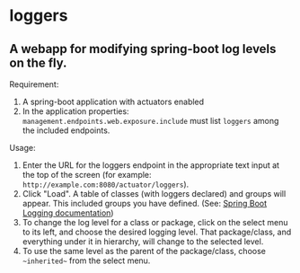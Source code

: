 # loggers
## A webapp for modifying spring-boot log levels on the fly.

Requirement:
1. A spring-boot application with actuators enabled
2. In the application properties: `management.endpoints.web.exposure.include`
must list `loggers` among the included endpoints.

Usage:
1. Enter the URL for the loggers endpoint in the appropriate text input at the
   top of the screen (for example: `http://example.com:8080/actuator/loggers`).
2. Click "Load". A table of classes (with loggers declared) and groups will
appear. This included groups you have defined. (See:
[Spring Boot Logging documentation](https://docs.spring.io/spring-boot/reference/features/logging.html#features.logging.log-groups))
3. To change the log level for a class or package, click on the select menu to
its left, and choose the desired logging level. That package/class, and
everything under it in hierarchy, will change to the selected level.
4. To use the same level as the parent of the package/class, choose
`~inherited~` from the select menu.
